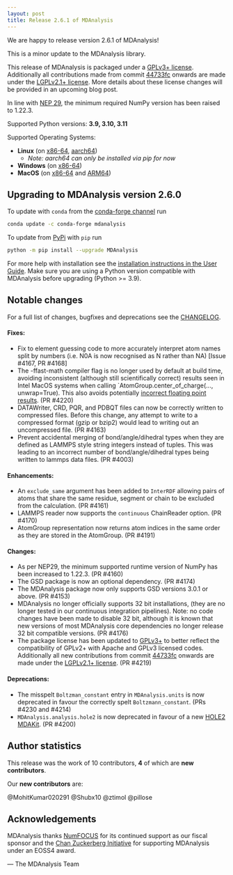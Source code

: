 ```yaml
---
layout: post
title: Release 2.6.1 of MDAnalysis
---
```


We are happy to release version 2.6.1 of MDAnalysis!

This is a minor update to the MDAnalysis library.

This release of MDAnalysis is packaged under a [GPLv3+ license](https://www.gnu.org/licenses/gpl-3.0.en.html).
Additionally all contributions made from commit [44733fc](https://github.com/MDAnalysis/mdanalysis/commit/44733fc214dcfdcc2b7cb3e3705258781bb491bd)
onwards are made under the [LGPLv2.1+ license](https://www.gnu.org/licenses/old-licenses/lgpl-2.1.en.html). More details about these license changes
will be provided in an upcoming blog post.

In line with [NEP 29][], the minimum required NumPy version has
been raised to 1.22.3.

Supported Python versions: **3.9, 3.10, 3.11**

Supported Operating Systems:
  - **Linux** (on [x86-64][], [aarch64][])
    - *Note: aarch64 can only be installed via pip for now*
  - **Windows** (on [x86-64][])
  - **MacOS** (on [x86-64][] and [ARM64][])


## Upgrading to MDAnalysis version 2.6.0

To update with `conda` from the [conda-forge channel][] run

```bash
conda update -c conda-forge mdanalysis
```

To update from [PyPi][] with `pip` run

```bash
python -m pip install --upgrade MDAnalysis
```

For more help with installation see the [installation instructions in the User Guide][]. Make sure you are using a Python version compatible with MDAnalysis before upgrading (Python >= 3.9).


## Notable changes

For a full list of changes, bugfixes and deprecations see the [CHANGELOG][].


#### Fixes:
 - Fix to element guessing code to more accurately interpret atom names split by
   numbers (i.e. N0A is now recognised as N rather than NA) [Issue #4167, PR #4168]
 - The -ffast-math compiler flag is no longer used by default at build time,
   avoiding inconsistent (although still scientifically correct) results seen
   in Intel MacOS systems when calling `AtomGroup.center_of_charge(..., unwrap=True).
   This also avoids potentially [incorrect floating point results][]. (PR #4220)
 - DATAWriter, CRD, PQR, and PDBQT files can now be correctly written to
   compressed files. Before this change, any attempt to write to a compressed
   format (gzip or bzip2) would lead to writing out an uncompressed file. (PR #4163)
 - Prevent accidental merging of bond/angle/dihedral types when they are
   defined as LAMMPS style string integers instead of tuples. This was leading
   to an incorrect number of bond/angle/dihedral types being written to lammps
   data files. (PR #4003)

#### Enhancements:
 - An `exclude_same` argument has been added to `InterRDF` allowing pairs of
   atoms that share the same residue, segment or chain to be excluded from the
   calculation. (PR #4161)
 - LAMMPS reader now supports the `continuous` ChainReader option. (PR #4170)
 - AtomGroup representation now returns atom indices in the same order
   as they are stored in the AtomGroup. (PR #4191)

#### Changes:
 - As per NEP29, the minimum supported runtime version of NumPy has
   been increased to 1.22.3. (PR #4160)
 - The GSD package is now an optional dependency. (PR #4174)
 - The MDAnalysis package now only supports GSD versions 3.0.1 or
   above. (PR #4153)
 - MDAnalysis no longer officially supports 32 bit installations,
   (they are no longer tested in our continuous integration pipelines).
   Note: no code changes have been made to disable 32 bit, although it
   is known that new versions of most MDAnalysis core dependencies no longer
   release 32 bit compatible versions. (PR #4176)
 - The package license has been updated to [GPLv3+](https://www.gnu.org/licenses/gpl-3.0.en.html)
   to better reflect the compatibility of GPLv2+ with Apache and GPLv3 licensed
   codes. Additionally all new contributions from commit [44733fc](https://github.com/MDAnalysis/mdanalysis/commit/44733fc214dcfdcc2b7cb3e3705258781bb491bd)
   onwards are made under the [LGPLv2.1+ license](https://www.gnu.org/licenses/old-licenses/lgpl-2.1.en.html). (PR #4219)

#### Deprecations:
 - The misspelt `Boltzman_constant` entry in `MDAnalysis.units` is now
   deprecated in favour the correctly spelt `Boltzmann_constant`. (PRs #4230 and #4214)
 - `MDAnalysis.analysis.hole2` is now deprecated in favour of a new
   [HOLE2 MDAKit](https://www.mdanalysis.org/hole2-mdakit/). (PR #4200)

## Author statistics

This release was the work of 10 contributors, **4** of which are **new contributors**.

Our **new contributors** are:

@MohitKumar020291
@Shubx10
@ztimol
@pillose

## Acknowledgements

MDAnalysis thanks [NumFOCUS][] for its continued support as our fiscal sponsor and the [Chan Zuckerberg Initiative][] for supporting MDAnalysis under an EOSS4 award.

— The MDAnalysis Team


[x86-64]: https://en.wikipedia.org/wiki/X86-64
[aarch64]: https://en.wikipedia.org/wiki/AArch64
[ppc64le]: https://en.wikipedia.org/wiki/Ppc64
[ARM64]: https://en.wikipedia.org/wiki/Apple_M1
[installation instructions in the User Guide]: https://userguide.mdanalysis.org/stable/installation.html
[conda-forge channel]: https://anaconda.org/conda-forge/mdanalysis
[PyPi]: https://pypi.org/project/MDAnalysis/
[NumFOCUS]: https://www.numfocus.org
[CHANGELOG]: https://github.com/MDAnalysis/mdanalysis/blob/release-2.6.0/package/CHANGELOG
[NEP 29]: https://numpy.org/neps/nep-0029-deprecation_policy.html
[Chan Zuckerberg Initiative]: https://chanzuckerberg.com/
[incorrect floating point results]: https://moyix.blogspot.com/2022/09/someones-been-messing-with-my-subnormals.html
